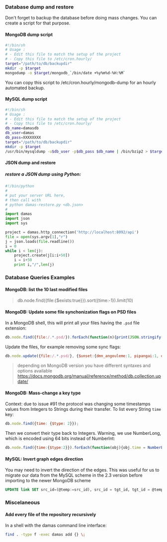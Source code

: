 ### Database dump and restore
Don't forget to backup the database before doing mass changes. You can create a script for that purpose.

#### MongoDB dump script
```sh
#!/bin/sh
# Usage :
# - Edit this file to match the setup of the project
# - Copy this file to /etc/cron.hourly/
target="/path/to/db/backupdir"
mkdir -p $target
mongodump -o $target/mongodb_`/bin/date +%y%m%d-%H:%M`
```
You can copy this script to /etc/cron.hourly/mongodb-dump for an hourly automated backup.

#### MySQL dump script
```sh
#!/bin/sh
# Usage :
# - Edit this file to match the setup of the project
# - Copy this file to /etc/cron.hourly/
db_name=damasdb
db_user=damas
db_pass=XXXXXXXX
target="/path/to/db/backupdir"
mkdir -p $target
/usr/bin/mysqldump -u$db_user -p$db_pass $db_name | /bin/bzip2 > $target/${db_name}_`/bin/date +%y%m%d-%H:%M`.sql.bz2
```
#### JSON dump and restore
##### restore a JSON dump using Python:
```py
#!/bin/python
#
# put your server URL here,
# then call with
# python damas-restore.py <db.json>
#
import damas
import json
import sys

project = damas.http_connection('http://localhost:8092/api')
file = open(sys.argv[1],"r")
j = json.loads(file.readline())
i = 0
while i < len(j):
    project.create(j[i:i+50])
    i = i+50
    print i,"/",len(j)
```

### Database Queries Examples

#### MongoDB: list the 10 last modified files
> db.node.find({file:{$exists:true}}).sort({time:-1}).limit(10)

#### MongoDB: Update some file synchonization flags on PSD files
In a MongoDB shell, this will print all your files having the `.psd` file extension:
```js
db.node.find({file:/.*.psd/}).forEach(function(n){print(JSON.stringify(n))})
```
Update the files, for example removing some sync flags:
```js
db.node.update({file:/.*.psd/}, {$unset:{dmn_angouleme:1, pipangai:1, dream_wall:1}}, {multi:true})
```
> depending on MongoDB version you have different syntaxes and options available
https://docs.mongodb.org/manual/reference/method/db.collection.update/

#### MongoDB: Mass-change a key type
Context: due to issue #91 the protocol was changing some timestamps values from Integers to Strings during their transfer. To list every String `time` key:
```js
db.node.find({time: {$type: 2}});
```
Then we convert their type back to Integers. Warning, we use NumberLong, which is encoded using 64 bits instead of NumberInt:
```js
db.node.find({time:{$type:2}}).forEach(function(obj){obj.time = NumberLong(obj.time); db.node.save(obj) })
```

#### MySQL: Invert graph edges direction
You may need to invert the direction of the edges. This was useful for us to migrate our data from the MySQL scheme in the 2.3 version before importing to the newer MongoDB scheme 
```SQL
UPDATE link SET src_id=(@temp:=src_id), src_id = tgt_id, tgt_id = @temp;
```

### Miscelaneous

#### Add every file of the repository recursively
In a shell with the damas command line interface:
```sh
find . -type f -exec damas add {} \;
```